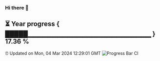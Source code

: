 ### Hi there 👋
⏳ Year progress { █████▁▁▁▁▁▁▁▁▁▁▁▁▁▁▁▁▁▁▁▁▁▁▁▁▁ } 17.36 %
---
⏰ Updated on Mon, 04 Mar 2024 12:29:01 GMT
![Progress Bar CI](https://github.com/liununu/liununu/workflows/Progress%20Bar%20CI/badge.svg)
